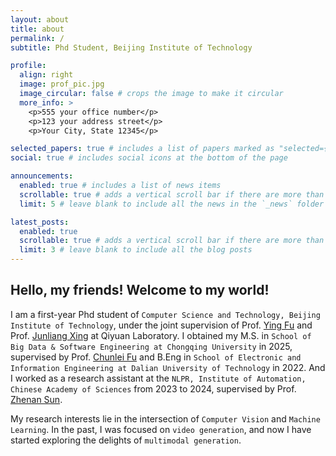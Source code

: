 ```yaml
---
layout: about
title: about
permalink: /
subtitle: Phd Student, Beijing Institute of Technology

profile:
  align: right
  image: prof_pic.jpg
  image_circular: false # crops the image to make it circular
  more_info: >
    <p>555 your office number</p>
    <p>123 your address street</p>
    <p>Your City, State 12345</p>

selected_papers: true # includes a list of papers marked as "selected={true}"
social: true # includes social icons at the bottom of the page

announcements:
  enabled: true # includes a list of news items
  scrollable: true # adds a vertical scroll bar if there are more than 3 news items
  limit: 5 # leave blank to include all the news in the `_news` folder

latest_posts:
  enabled: true
  scrollable: true # adds a vertical scroll bar if there are more than 3 new posts items
  limit: 3 # leave blank to include all the blog posts
---
```


Hello, my friends! Welcome to my world!
----

I am a first-year Phd student of `Computer Science and Technology, Beijing Institute of Technology`, under the joint supervision of Prof. [Ying Fu](https://ying-fu.github.io/) and Prof. [Junliang Xing](https://www.cs.tsinghua.edu.cn/info/1116/5088.htm) at Qiyuan Laboratory. I obtained my M.S. in `School of Big Data & Software Engineering at Chongqing University` in 2025, supervised by Prof. [Chunlei Fu](https://www.cse.cqu.edu.cn/info/2095/7374.htm) and B.Eng in `School of Electronic and Information Engineering at Dalian University of Technology` in 2022. And I worked as a research assistant at the `NLPR, Institute of Automation, Chinese Academy of Sciences` from 2023 to 2024, supervised by Prof. [Zhenan Sun](http://www.cbsr.ia.ac.cn/users/znsun/).

My research interests lie in the intersection of `Computer Vision` and `Machine Learning`. In the past, I was focused on `video generation`, and now I have started exploring the delights of `multimodal generation`.






